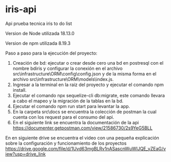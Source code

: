 # iris-api
Api prueba tecnica iris to do list


Version de Node utilizada 18.13.0

Version de npm utilizada 8.19.3

Paso a paso para la ejecución del proyecto:

1. Creación de bd: ejecutar o crear desde cero una bd en postresql con el nombre bdiris y configurar la conexión en el archivo src\infrastructure\ORM\config\config.json y de la misma forma en el archivo src\infrastructure\ORM\models\index.js.
2. Ingresar a la terminal en la raiz del proyecto y ejecutar el comando npm install.
3. Ejecutar el comando npx sequelize-cli db:migrate, este comando llevara a cabo el mapeo y la migración de la tablas en la bd.
4. Ejecutar el comando npm run start para levantar la app.
5. En la carpeta src\docs se encuentra la colección de postman la cual cuenta con los request para el consumo del api.
6. En el siguiente link se encuentra la documentación de la api https://documenter.getpostman.com/view/21586730/2s9YeG5BLL


En en siguiente drive se encuentra el video con una pequeña explicación sobre la configuración y funcionamiento de los proyectos https://drive.google.com/file/d/1Uvd63mgBLRv1nASascnWuWIJQE_yZEaG/view?usp=drive_link
